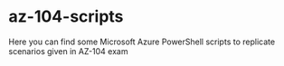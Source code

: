 # az-104-scripts
Here you can find some Microsoft Azure PowerShell scripts to replicate scenarios given in AZ-104 exam 
